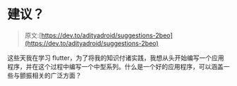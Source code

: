 # 建议？

> 原文:[https://dev.to/adityadroid/suggestions-2beo](https://dev.to/adityadroid/suggestions-2beo)

这些天我在学习 flutter，为了将我的知识付诸实践，我想从头开始编写一个应用程序，并在这个过程中编写一个中型系列。什么是一个好的应用程序，可以涵盖一些与颤振相关的广泛方面？